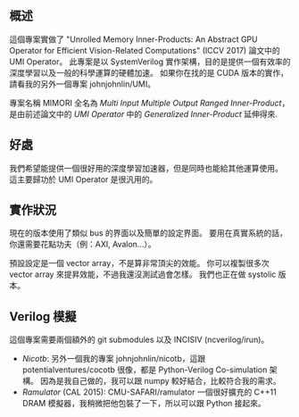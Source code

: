 ## 概述
這個專案實做了 "Unrolled Memory Inner-Products: An Abstract GPU Operator for Efficient Vision-Related Computations" (ICCV 2017) 論文中的 UMI Operator。
此專案是以 SystemVerilog 實作架構，目的是提供一個有效率的深度學習以及一般的科學運算的硬體加速。
如果你在找的是 CUDA 版本的實作，請看我的另外一個專案 johnjohnlin/UMI。

專案名稱 MIMORI 全名為 *Multi Input Multiple Output Ranged Inner-Product*，
是由前述論文中的 *UMI Operator* 中的 *Generalized Inner-Product* 延伸得來.

## 好處
我們希望能提供一個很好用的深度學習加速器，但是同時也能給其他運算使用。
這主要歸功於 UMI Operator 是很汎用的。

## 實作狀況
現在的版本使用了類似 bus 的界面以及簡單的設定界面。
要用在真實系統的話，你還需要花點功夫（例：AXI, Avalon...）。

預設設定是一個 vector array，不是算非常頂尖的效能。
你可以複製很多次 vector array 來提昇效能，不過我還沒測試過會怎樣。
我們也正在做 systolic 版本。

## Verilog 模擬
這個專案需要兩個額外的 git submodules 以及 INCISIV (ncverilog/irun)。

* *Nicotb*: 另外一個我的專案 johnjohnlin/nicotb，這跟 potentialventures/cocotb 很像，都是 Python-Verilog Co-simulation 架構。
  因為是我自己做的，我可以跟 numpy 較好結合，比較符合我的需求。
* *Ramulator* (CAL 2015): CMU-SAFARI/ramulator 一個很好擴充的 C++11 DRAM 模擬器，我稍微把他包裝了一下，所以可以跟 Python 接起來。

